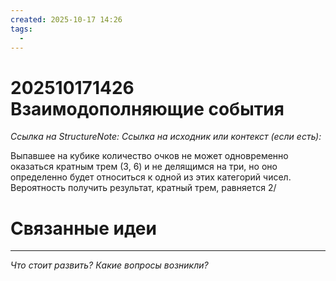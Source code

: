 ```yaml
---
created: 2025-10-17 14:26
tags:
  - 
---
```

# 202510171426 Взаимодополняющие события

*Ссылка на StructureNote:*
*Ссылка на исходник или контекст (если есть):* 

Выпавшее на кубике количество очков не может одновременно оказаться кратным трем (3, 6) и не делящимся на три, но оно определенно будет относиться к одной из этих категорий чисел. Вероятность получить результат, кратный трем, равняется 2/
# Связанные идеи

---

*Что стоит развить? Какие вопросы возникли?*